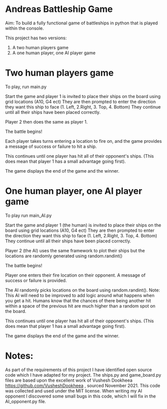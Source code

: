 # Andreas Battleship Game

Aim: To build a fully functional game of battleships in python that is played within the console. 

This project has two versions: 
1. A two human players game 
2. A one human player, one AI player game

# Two human players game

To play, run main.py

Start the game and player 1 is invited to place their ships on the board using grid locations (A10, G4 ect)
They are then prompted to enter the direction they want this ship to face (1. Left, 2.Right, 3. Top, 4. Bottom)
They continue until all their ships have been placed correctly. 

Player 2 then does the same as player 1. 

The battle begins!

Each player takes turns entering a location to fire on, and the game provides a message of success or failure to hit a ship.

This continues until one player has hit all of their opponent's ships. (This does mean that player 1 has a small advantage going first).

The game displays the end of the game and the winner.


# One human player, one AI player game

To play run main_AI.py

Start the game and player 1 (the human) is invited to place their ships on the board using grid locations (A10, G4 ect)
They are then prompted to enter the direction they want this ship to face (1. Left, 2.Right, 3. Top, 4. Bottom)
They continue until all their ships have been placed correctly. 

Player 2 (the AI) uses the same framework to plot their ships but the locations are randomly generated using random.randint()

The battle begins!

Player one enters their fire location on their opponent. A message of success or failure is provided. 

The AI randomly picks locations on the board using random.randint(). 
Note: This AI will need to be improved to add logic around what happens when you get a hit.
Humans know that the chances of there being another hit within a space of the previous hit are much higher than a random spot on the board. 

This continues until one player has hit all of their opponent's ships. (This does mean that player 1 has a small advantage going first).

The game displays the end of the game and the winner.


# Notes: 
As part of the requirements of this project I have identified open source code which I have adapted for my project. 
The ships.py and game_board.py files are based upon the excellent work of Vushesh Dookheea https://github.com/VusheshDookheea , sourced November 2021.
This code was collected and used under the MIT license. 
When writing my AI opponent I discovered some small bugs in this code, which I will fix in the AI_opponent.py file.
